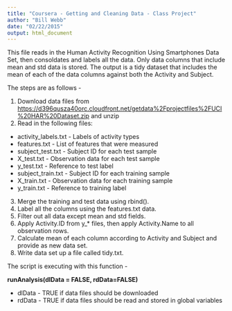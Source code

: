 ```yaml
---
title: "Coursera - Getting and Cleaning Data - Class Project"
author: "Bill Webb"
date: "02/22/2015"
output: html_document
---
```


This file reads in the Human Activity Recognition Using Smartphones Data Set, then consoldates and labels all the data.  Only data columns that include mean and std data is stored.  The output is a tidy dataset that includes the mean of each of the data columns against both the Activity and Subject.

The steps are as follows -

1. Download data files from https://d396qusza40orc.cloudfront.net/getdata%2Fprojectfiles%2FUCI%20HAR%20Dataset.zip and unzip
2. Read in the following files:
  * activity_labels.txt - Labels of activity types
  * features.txt - List of features that were measured
  * subject_test.txt - Subject ID for each test sample
  * X_test.txt - Observation data for each test sample
  * y_test.txt - Reference to test label
  * subject_train.txt - Subject ID for each training sample
  * X_train.txt - Observation data for each training sample
  * y_train.txt - Reference to training label   
3. Merge the training and test data using rbind().
4. Label all the columns using the features.txt data.
5. Filter out all data except mean and std fields.
6. Apply Activity.ID from y_* files, then apply Activity.Name to all observation rows.
7. Calculate mean of each column according to Activity and Subject and provide as new data set.
8. Write data set up a file called tidy.txt.

The script is executing with this function -

**runAnalysis(dlData = FALSE, rdData=FALSE)**

* dlData - TRUE if data files should be downloaded
* rdData - TRUE if data files should be read and stored in global variables
 

